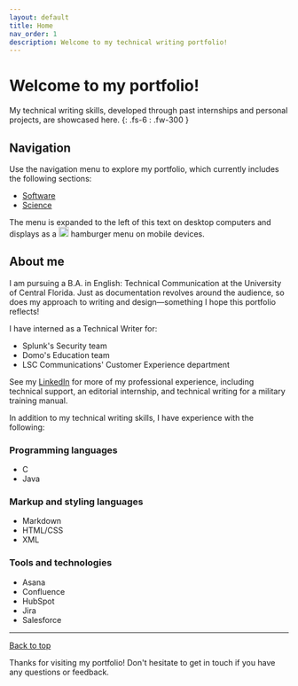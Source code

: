 ```yaml
---
layout: default
title: Home
nav_order: 1
description: Welcome to my technical writing portfolio!
---
```


# Welcome to my portfolio!

My technical writing skills, developed through past internships and personal projects, are showcased here.
{: .fs-6 : .fw-300 }

## Navigation 

Use the navigation menu to explore my portfolio, which currently includes the following sections:

- [Software](/portfolio/Software)
- [Science](/portfolio/Science)

The menu is expanded to the left of this text on desktop computers and displays as a <img src="https://33333.cdn.cke-cs.com/kSW7V9NHUXugvhoQeFaf/images/6e1744aaf25b69630b5e2bafe83bef4ce84c69624a453348.png" width="18"> hamburger menu on mobile devices.

## About me

I am pursuing a B.A. in English: Technical Communication at the University of Central Florida. Just as documentation revolves around the audience, so does my approach to writing and design—something I hope this portfolio reflects!

I have interned as a Technical Writer for:

- Splunk's Security team
- Domo's Education team
- LSC Communications' Customer Experience department

See my [LinkedIn](https://www.linkedin.com/in/haileytapia/) for more of my professional experience, including technical support, an editorial internship, and technical writing for a military training manual.

In addition to my technical writing skills, I have experience with the following:

### Programming languages

- C
- Java

### Markup and styling languages

- Markdown
- HTML/CSS
- XML

### Tools and technologies

- Asana
- Confluence
- HubSpot
- Jira
- Salesforce

---

[Back to top](#top)

Thanks for visiting my portfolio! Don't hesitate to get in touch if you have any questions or feedback.
